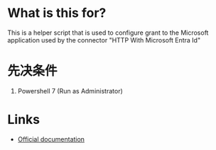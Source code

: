 # What is this for?
This is a helper script that is used to configure grant to the Microsoft application used by the connector "HTTP With Microsoft Entra Id"

# 先决条件
1. Powershell 7 (Run as Administrator)

# Links
- [Official documentation](https://go.microsoft.com/fwlink/?linkid=2249190)
